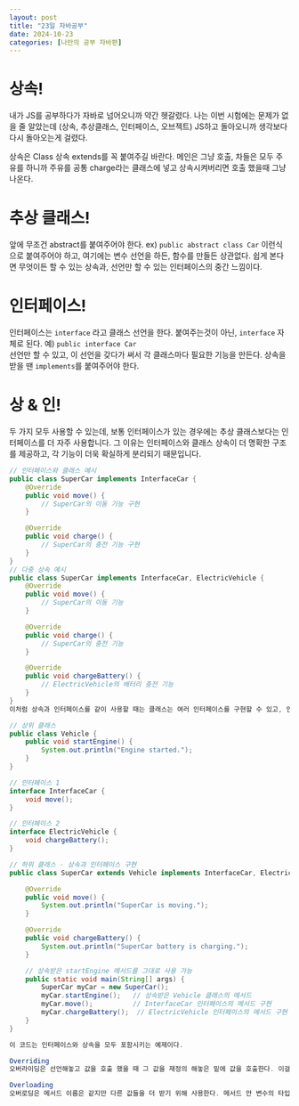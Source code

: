 ```yaml
---
layout: post
title: "23일 자바공부"
date: 2024-10-23
categories: [나만의 공부 자바편]
---
```


# 상속!

내가 JS를 공부하다가 자바로 넘어오니까 약간 헷갈렸다.
나는 이번 시험에는 문제가 없을 줄 알았는데 (상속, 추상클래스, 인터페이스, 오브젝트)
JS하고 돌아오니까 생각보다 다시 돌아오는게 걸렸다.

상속은 Class 상속 extends를 꼭 붙여주길 바란다.
메인은 그냥 호출, 차들은 모두 주유를 하니까 주유를 공통 charge라는 클래스에 넣고
상속시켜버리면 호출 했을때 그냥 나온다.

# 추상 클래스!
앞에 무조건 abstract를 붙여주어야 한다. ex) `public abstract class Car`
이런식으로 붙여주어야 하고, 여기에는 변수 선언을 하든, 함수를 만들든 상관없다.
쉽게 본다면 무엇이든 할 수 있는 상속과, 선언만 할 수 있는 인터페이스의 중간 느낌이다.

# 인터페이스!
인터페이스는 `interface` 라고 클래스 선언을 한다. 붙여주는것이 아닌, `interface` 자체로 된다.
예) `public interface Car`  
선언만 할 수 있고, 이 선언을 갖다가 써서 각 클래스마다 필요한 기능을 만든다. 상속을 받을 땐 `implements`를 붙여주어야 한다.

# 상 & 인!
두 가지 모두 사용할 수 있는데, 보통 인터페이스가 있는 경우에는 추상 클래스보다는 인터페이스를 더 자주 사용합니다. 그 이유는 인터페이스와 클래스 상속이 더 명확한 구조를 제공하고, 각 기능이 더욱 확실하게 분리되기 때문입니다.

```java
// 인터페이스와 클래스 예시
public class SuperCar implements InterfaceCar {
    @Override
    public void move() {
        // SuperCar의 이동 기능 구현
    }

    @Override
    public void charge() {
        // SuperCar의 충전 기능 구현
    }
}
// 다중 상속 예시
public class SuperCar implements InterfaceCar, ElectricVehicle {
    @Override
    public void move() {
        // SuperCar의 이동 기능
    }

    @Override
    public void charge() {
        // SuperCar의 충전 기능
    }

    @Override
    public void chargeBattery() {
        // ElectricVehicle의 배터리 충전 기능
    }
}
이처럼 상속과 인터페이스를 같이 사용할 때는 클래스는 여러 인터페이스를 구현할 수 있고, 인터페이스에 정의된 메서드들을 모두 구현해야 합니다.

// 상위 클래스
public class Vehicle {
    public void startEngine() {
        System.out.println("Engine started.");
    }
}

// 인터페이스 1
interface InterfaceCar {
    void move();
}

// 인터페이스 2
interface ElectricVehicle {
    void chargeBattery();
}

// 하위 클래스 - 상속과 인터페이스 구현
public class SuperCar extends Vehicle implements InterfaceCar, ElectricVehicle {

    @Override
    public void move() {
        System.out.println("SuperCar is moving.");
    }

    @Override
    public void chargeBattery() {
        System.out.println("SuperCar battery is charging.");
    }

    // 상속받은 startEngine 메서드를 그대로 사용 가능
    public static void main(String[] args) {
        SuperCar myCar = new SuperCar();
        myCar.startEngine();   // 상속받은 Vehicle 클래스의 메서드
        myCar.move();          // InterfaceCar 인터페이스의 메서드 구현
        myCar.chargeBattery();  // ElectricVehicle 인터페이스의 메서드 구현
    }
}

이 코드는 인터페이스와 상속을 모두 포함시키는 예제이다.

Overriding
오버라이딩은 선언해놓고 값을 호출 했을 때 그 값을 재정의 해놓은 밑에 값을 호출한다. 이걸로 상속이나 인터페이스의 기능을 활용할 수 있다.

Overloading
오버로딩은 메서드 이름은 같지만 다른 값들을 더 받기 위해 사용한다. 메서드 안 변수의 타입이나 갯수가 다른걸 말한다.

